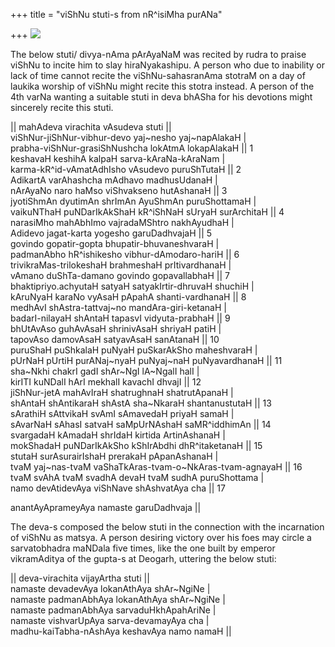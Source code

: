 +++
title = "viShNu stuti-s from nR^isiMha purANa"

+++
[![](https://i2.wp.com/bp1.blogger.com/_ZhvcTTaaD_4/RwxhMMEvi5I/AAAAAAAAAPU/XjcdNMSRT7o/s320/nArAyaNa.jpg)](http://bp1.blogger.com/_ZhvcTTaaD_4/RwxhMMEvi5I/AAAAAAAAAPU/XjcdNMSRT7o/s1600-h/nArAyaNa.jpg)

The below stuti/ divya-nAma pArAyaNaM was recited by rudra to praise
viShNu to incite him to slay hiraNyakashipu. A person who due to
inability or lack of time cannot recite the viShNu-sahasranAma stotraM
on a day of laukika worship of viShNu might recite this stotra instead.
A person of the 4th varNa wanting a suitable stuti in deva bhASha for
his devotions might sincerely recite this stuti.

|| mahAdeva virachita vAsudeva stuti ||  
viShNur-jiShNur-vibhur-devo yaj\~nesho yaj\~napAlakaH |  
prabha-viShNur-grasiShNushcha lokAtmA lokapAlakaH || 1  
keshavaH keshihA kalpaH sarva-kAraNa-kAraNam |  
karma-kR^id-vAmatAdhIsho vAsudevo puruShTutaH || 2  
AdikartA varAhashcha mAdhavo madhusUdanaH |  
nArAyaNo naro haMso viShvakseno hutAshanaH || 3  
jyotiShmAn dyutimAn shrImAn AyuShmAn puruShottamaH |  
vaikuNThaH puNDarIkAkShaH kR^iShNaH sUryaH surArchitaH || 4  
narasiMho mahAbhImo vajradaMShtro nakhAyudhaH |  
Adidevo jagat-karta yogesho garuDadhvajaH || 5  
govindo gopatir-gopta bhupatir-bhuvaneshvaraH |  
padmanAbho hR^ishikesho vibhur-dAmodaro-hariH || 6  
trivikraMas-trilokeshaH brahmeshaH prItivardhanaH |  
vAmano duShTa-damano govindo gopavallabhaH || 7  
bhaktipriyo.achyutaH satyaH satyakIrtir-dhruvaH shuchiH |  
kAruNyaH karaNo vyAsaH pApahA shanti-vardhanaH || 8  
medhAvI shAstra-tattvaj\~no mandAra-giri-ketanaH |  
badarI-nilayaH shAntaH tapasvI vidyuta-prabhaH || 9  
bhUtAvAso guhAvAsaH shrinivAsaH shriyaH patiH |  
tapovAso damovAsaH satyavAsaH sanAtanaH || 10  
puruShaH puShkalaH puNyaH puSkarAkSho maheshvaraH |  
pUrNaH pUrtiH purANaj\~nyaH puNyaj\~naH puNyavardhanaH || 11  
sha\~Nkhi chakrI gadI shAr\~NgI lA\~NgalI halI |  
kirITI kuNDalI hArI mekhalI kavachI dhvajI || 12  
jiShNur-jetA mahAvIraH shatrughnaH shatrutApanaH |  
shAntaH shAntikaraH shAstA sha\~NkaraH shantanustutaH || 13  
sArathiH sAttvikaH svAmI sAmavedaH priyaH samaH |  
sAvarNaH sAhasI satvaH saMpUrNAshaH saMR^iddhimAn || 14  
svargadaH kAmadaH shrIdaH kirtida ArtinAshanaH |  
mokShadaH puNDarIkAkSho kShIrAbdhi dhR^itaketanaH || 15  
stutaH surAsurairIshaH prerakaH pApanAshanaH |  
tvaM yaj\~nas-tvaM vaShaTkAras-tvam-o\~NkAras-tvam-agnayaH || 16  
tvaM svAhA tvaM svadhA devaH tvaM sudhA puruShottama |  
namo devAtidevAya viShNave shAshvatAya cha || 17

anantAyAprameyAya namaste garuDadhvaja ||

The deva-s composed the below stuti in the connection with the
incarnation of viShNu as matsya. A person desiring victory over his foes
may circle a sarvatobhadra maNDala five times, like the one built by
emperor vikramAditya of the gupta-s at Deogarh, uttering the below
stuti:

|| deva-virachita vijayArtha stuti ||  
namaste devadevAya lokanAthAya shAr\~NgiNe |  
namaste padmanAbhAya lokanAthAya shAr\~NgiNe |  
namaste padmanAbhAya sarvaduHkhApahAriNe |  
namaste vishvarUpAya sarva-devamayAya cha |  
madhu-kaiTabha-nAshAya keshavAya namo namaH ||
